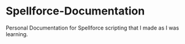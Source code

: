 # Spellforce-Documentation
Personal Documentation for Spellforce scripting that I made as I was learning.
